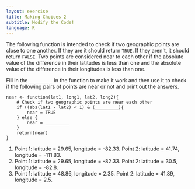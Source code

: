 ```yaml
---
layout: exercise
title: Making Choices 2
subtitle: Modify the Code!
language: R
---
```


The following function is intended to check if two geographic points are close
to one another. If they are it should return `TRUE`. If they aren't, it should
return `FALSE`. Two points are considered near to each other if the absolute
value of the difference in their latitudes is less than one and the absolute
value of the difference in their longitudes is less than one.

Fill in the `_________` in the function to make it work and then use it to check 
if the following pairs of points are near or not and print out the answers.

``` 
near <- function(lat1, long1, lat2, long2){
    # Check if two geographic points are near each other 
    if ((abs(lat1 - lat2) < 1) & (_________){
        near = TRUE
    } else {
        near = _________
    }
    return(near)
}
```

1. Point 1: latitude = 29.65, longitude = -82.33. Point 2: latitude = 41.74,
longitude = -111.83.
2. Point 1: latitude = 29.65, longitude = -82.33. Point 2: latitude = 30.5,
longitude = -82.8.
3. Point 1: latitude = 48.86, longitude = 2.35. Point 2: latitude = 41.89,
longitude = 2.5.
